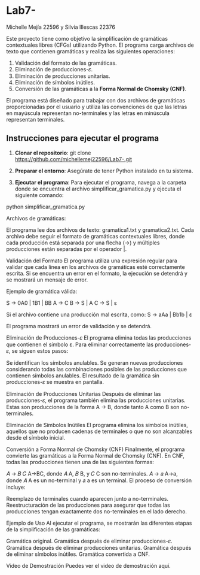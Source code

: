 # Lab7-
Michelle Mejía 22596 y  Silvia Illescas 22376

Este proyecto tiene como objetivo la simplificación de gramáticas contextuales libres (CFGs) utilizando Python. El programa carga archivos de texto que contienen gramáticas y realiza las siguientes operaciones:

1. Validación del formato de las gramáticas.
2. Eliminación de producciones-𝜀.
3. Eliminación de producciones unitarias.
4. Eliminación de símbolos inútiles.
5. Conversión de las gramáticas a la **Forma Normal de Chomsky (CNF)**.

El programa está diseñado para trabajar con dos archivos de gramáticas proporcionadas por el usuario y utiliza las convenciones de que las letras en mayúscula representan no-terminales y las letras en minúscula representan terminales.

## Instrucciones para ejecutar el programa

1. **Clonar el repositorio**:
git clone https://github.com/michellemej22596/Lab7-.git

2. **Preparar el entorno**:
Asegúrate de tener Python instalado en tu sistema.

3. **Ejecutar el programa**:
Para ejecutar el programa, navega a la carpeta donde se encuentra el archivo simplificar_gramatica.py y ejecuta el siguiente comando:

python simplificar_gramatica.py

Archivos de gramáticas:

El programa lee dos archivos de texto: gramatica1.txt y gramatica2.txt.
Cada archivo debe seguir el formato de gramáticas contextuales libres, donde cada producción está separada por una flecha (->) y múltiples producciones están separadas por el operador |.

Validación del Formato
El programa utiliza una expresión regular para validar que cada línea en los archivos de gramáticas esté correctamente escrita. Si se encuentra un error en el formato, la ejecución se detendrá y se mostrará un mensaje de error.

Ejemplo de gramática válida:

S -> 0A0 | 1B1 | BB
A -> C
B -> S | A
C -> S | ε

Si el archivo contiene una producción mal escrita, como:
S -> aAa | Bb1b | ε

El programa mostrará un error de validación y se detendrá.


Eliminación de Producciones-𝜀
El programa elimina todas las producciones que contienen el símbolo ε. Para eliminar correctamente las producciones-𝜀, se siguen estos pasos:

Se identifican los símbolos anulables.
Se generan nuevas producciones considerando todas las combinaciones posibles de las producciones que contienen símbolos anulables.
El resultado de la gramática sin producciones-𝜀 se muestra en pantalla.

Eliminación de Producciones Unitarias
Después de eliminar las producciones-𝜀, el programa también elimina las producciones unitarias. Estas son producciones de la forma A -> B, donde tanto A como B son no-terminales.

Eliminación de Símbolos Inútiles
El programa elimina los símbolos inútiles, aquellos que no producen cadenas de terminales o que no son alcanzables desde el símbolo inicial.

Conversión a Forma Normal de Chomsky (CNF)
Finalmente, el programa convierte las gramáticas a la Forma Normal de Chomsky (CNF). En CNF, todas las producciones tienen una de las siguientes formas:

𝐴
→
𝐵
𝐶
A→BC, donde 
𝐴
A, 
𝐵
B, y 
𝐶
C son no-terminales.
𝐴
→
𝑎
A→a, donde 
𝐴
A es un no-terminal y 
𝑎
a es un terminal.
El proceso de conversión incluye:

Reemplazo de terminales cuando aparecen junto a no-terminales.
Reestructuración de las producciones para asegurar que todas las producciones tengan exactamente dos no-terminales en el lado derecho.

Ejemplo de Uso
Al ejecutar el programa, se mostrarán las diferentes etapas de la simplificación de las gramáticas:

Gramática original.
Gramática después de eliminar producciones-𝜀.
Gramática después de eliminar producciones unitarias.
Gramática después de eliminar símbolos inútiles.
Gramática convertida a CNF.

Video de Demostración
Puedes ver el video de demostración aquí.